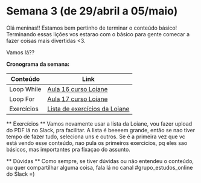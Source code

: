 # Semana 3 (de 29/abril a 05/maio)

Olá meninas!! Estamos bem pertinho de terminar o conteúdo básico! Terminando essas lições vcs estarao com o básico para gente comecar a fazer coisas mais divertidas <3.

Vamos lá?? 

**Cronograma da semana:**

| Conteúdo | Link |
| --- | --- |
| Loop While | [Aula 16 curso Loiane](https://www.youtube.com/watch?v=9_12LPVMJYc&list=PLGxZ4Rq3BOBq0KXHsp5J3PxyFaBIXVs3r&index=21) |
| Loop For | [Aula 17 curso Loiane](https://www.youtube.com/watch?v=HrfWrbmFUKQ&list=PLGxZ4Rq3BOBq0KXHsp5J3PxyFaBIXVs3r&index=22) |
| Exercícios | [Lista de exercícios da Loiane](https://www.slideshare.net/loianeg/curso-java-basico-exercicios-aulas-16-17) |

** Exercícios **
Vamos novamente usar a lista da Loiane, vou fazer upload do PDF lá no Slack, pra facilitar.
A lista é beeeem grande, então se nao tiver tempo de fazer tudo, seleciona uns e outros. Se é a primeira vez que vc está vendo esse conteúdo, nao pula os primeiros exercicios, pq eles sao básicos, mas importantes pra fixaçao do assunto.

** Dúvidas **
Como sempre, se tiver dúvidas ou não entendeu o conteúdo, ou quer compartilhar alguma coisa, fala lá no canal #grupo_estudos_online do Slack =)
